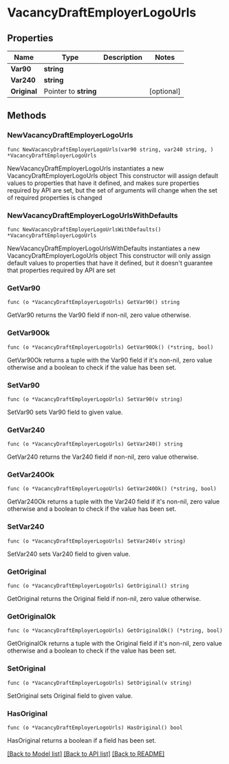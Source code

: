 # VacancyDraftEmployerLogoUrls

## Properties

Name | Type | Description | Notes
------------ | ------------- | ------------- | -------------
**Var90** | **string** |  | 
**Var240** | **string** |  | 
**Original** | Pointer to **string** |  | [optional] 

## Methods

### NewVacancyDraftEmployerLogoUrls

`func NewVacancyDraftEmployerLogoUrls(var90 string, var240 string, ) *VacancyDraftEmployerLogoUrls`

NewVacancyDraftEmployerLogoUrls instantiates a new VacancyDraftEmployerLogoUrls object
This constructor will assign default values to properties that have it defined,
and makes sure properties required by API are set, but the set of arguments
will change when the set of required properties is changed

### NewVacancyDraftEmployerLogoUrlsWithDefaults

`func NewVacancyDraftEmployerLogoUrlsWithDefaults() *VacancyDraftEmployerLogoUrls`

NewVacancyDraftEmployerLogoUrlsWithDefaults instantiates a new VacancyDraftEmployerLogoUrls object
This constructor will only assign default values to properties that have it defined,
but it doesn't guarantee that properties required by API are set

### GetVar90

`func (o *VacancyDraftEmployerLogoUrls) GetVar90() string`

GetVar90 returns the Var90 field if non-nil, zero value otherwise.

### GetVar90Ok

`func (o *VacancyDraftEmployerLogoUrls) GetVar90Ok() (*string, bool)`

GetVar90Ok returns a tuple with the Var90 field if it's non-nil, zero value otherwise
and a boolean to check if the value has been set.

### SetVar90

`func (o *VacancyDraftEmployerLogoUrls) SetVar90(v string)`

SetVar90 sets Var90 field to given value.


### GetVar240

`func (o *VacancyDraftEmployerLogoUrls) GetVar240() string`

GetVar240 returns the Var240 field if non-nil, zero value otherwise.

### GetVar240Ok

`func (o *VacancyDraftEmployerLogoUrls) GetVar240Ok() (*string, bool)`

GetVar240Ok returns a tuple with the Var240 field if it's non-nil, zero value otherwise
and a boolean to check if the value has been set.

### SetVar240

`func (o *VacancyDraftEmployerLogoUrls) SetVar240(v string)`

SetVar240 sets Var240 field to given value.


### GetOriginal

`func (o *VacancyDraftEmployerLogoUrls) GetOriginal() string`

GetOriginal returns the Original field if non-nil, zero value otherwise.

### GetOriginalOk

`func (o *VacancyDraftEmployerLogoUrls) GetOriginalOk() (*string, bool)`

GetOriginalOk returns a tuple with the Original field if it's non-nil, zero value otherwise
and a boolean to check if the value has been set.

### SetOriginal

`func (o *VacancyDraftEmployerLogoUrls) SetOriginal(v string)`

SetOriginal sets Original field to given value.

### HasOriginal

`func (o *VacancyDraftEmployerLogoUrls) HasOriginal() bool`

HasOriginal returns a boolean if a field has been set.


[[Back to Model list]](../README.md#documentation-for-models) [[Back to API list]](../README.md#documentation-for-api-endpoints) [[Back to README]](../README.md)


